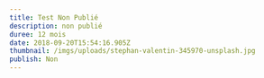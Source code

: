 ```yaml
---
title: Test Non Publié
description: non publié
duree: 12 mois
date: 2018-09-20T15:54:16.905Z
thumbnail: /imgs/uploads/stephan-valentin-345970-unsplash.jpg
publish: Non
---
```






